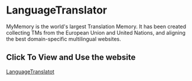 
# LanguageTranslator
MyMemory is the world's largest Translation Memory. It has been created collecting TMs from the European Union and United Nations, and aligning the best domain-specific multilingual websites.



## Click To View and Use the website

[LanguageTranslatot](https://translateto.netlify.app/)

